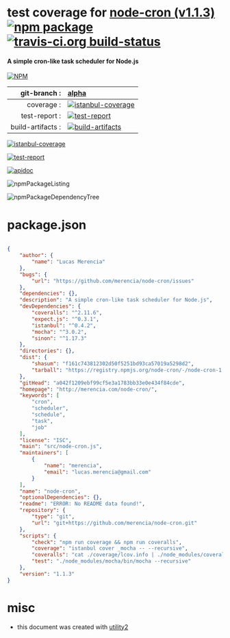 # test coverage for  [node-cron (v1.1.3)](http://merencia.com/node-cron/)  [![npm package](https://img.shields.io/npm/v/npmtest-node-cron.svg?style=flat-square)](https://www.npmjs.org/package/npmtest-node-cron) [![travis-ci.org build-status](https://api.travis-ci.org/npmtest/node-npmtest-node-cron.svg)](https://travis-ci.org/npmtest/node-npmtest-node-cron)
#### A simple cron-like task scheduler for Node.js

[![NPM](https://nodei.co/npm/node-cron.png?downloads=true)](https://www.npmjs.com/package/node-cron)

| git-branch : | [alpha](https://github.com/npmtest/node-npmtest-node-cron/tree/alpha)|
|--:|:--|
| coverage : | [![istanbul-coverage](https://npmtest.github.io/node-npmtest-node-cron/build/coverage.badge.svg)](https://npmtest.github.io/node-npmtest-node-cron/build/coverage.html/index.html)|
| test-report : | [![test-report](https://npmtest.github.io/node-npmtest-node-cron/build/test-report.badge.svg)](https://npmtest.github.io/node-npmtest-node-cron/build/test-report.html)|
| build-artifacts : | [![build-artifacts](https://npmtest.github.io/node-npmtest-node-cron/glyphicons_144_folder_open.png)](https://github.com/npmtest/node-npmtest-node-cron/tree/gh-pages/build)|

[![istanbul-coverage](https://npmtest.github.io/node-npmtest-node-cron/build/screenCapture.buildCustomOrg.browser.coverage.html.png)](https://npmtest.github.io/node-npmtest-node-cron/build/coverage.html/index.html)

[![test-report](https://npmtest.github.io/node-npmtest-node-cron/build/screenCapture.buildCustomOrg.browser.%252Fhome%252Ftravis%252Fbuild%252Fnpmtest%252Fnode-npmtest-node-cron%252Ftmp%252Fbuild%252Ftest-report.html.png)](https://npmtest.github.io/node-npmtest-node-cron/build/test-report.html)

[![apidoc](https://npmdoc.github.io/node-npmdoc-node-cron/build/screenCapture.buildApidoc.browser.%252Fhome%252Ftravis%252Fbuild%252Fnpmdoc%252Fnode-npmdoc-node-cron%252Ftmp%252Fbuild%252Fapidoc.html.png)](https://npmdoc.github.io/node-npmdoc-node-cron/build/apidoc.html)

![npmPackageListing](https://npmtest.github.io/node-npmtest-node-cron/build/screenCapture.npmPackageListing.svg)

![npmPackageDependencyTree](https://npmtest.github.io/node-npmtest-node-cron/build/screenCapture.npmPackageDependencyTree.svg)



# package.json

```json

{
    "author": {
        "name": "Lucas Merencia"
    },
    "bugs": {
        "url": "https://github.com/merencia/node-cron/issues"
    },
    "dependencies": {},
    "description": "A simple cron-like task scheduler for Node.js",
    "devDependencies": {
        "coveralls": "^2.11.6",
        "expect.js": "^0.3.1",
        "istanbul": "^0.4.2",
        "mocha": "^3.0.2",
        "sinon": "^1.17.3"
    },
    "directories": {},
    "dist": {
        "shasum": "f161c743812302d50f5251bd93ca57019a5298d2",
        "tarball": "https://registry.npmjs.org/node-cron/-/node-cron-1.1.3.tgz"
    },
    "gitHead": "a042f1209ebf99cf5e3a1783bb33e0e434f84cde",
    "homepage": "http://merencia.com/node-cron/",
    "keywords": [
        "cron",
        "scheduler",
        "schedule",
        "task",
        "job"
    ],
    "license": "ISC",
    "main": "src/node-cron.js",
    "maintainers": [
        {
            "name": "merencia",
            "email": "lucas.merencia@gmail.com"
        }
    ],
    "name": "node-cron",
    "optionalDependencies": {},
    "readme": "ERROR: No README data found!",
    "repository": {
        "type": "git",
        "url": "git+https://github.com/merencia/node-cron.git"
    },
    "scripts": {
        "check": "npm run coverage && npm run coveralls",
        "coverage": "istanbul cover _mocha -- --recursive",
        "coveralls": "cat ./coverage/lcov.info | ./node_modules/coveralls/bin/coveralls.js",
        "test": "./node_modules/mocha/bin/mocha --recursive"
    },
    "version": "1.1.3"
}
```



# misc
- this document was created with [utility2](https://github.com/kaizhu256/node-utility2)
